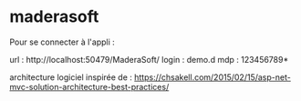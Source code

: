 # maderasoft

Pour se connecter à l'appli :

url : http://localhost:50479/MaderaSoft/
login : demo.d
mdp : 123456789*


architecture logiciel inspirée de : https://chsakell.com/2015/02/15/asp-net-mvc-solution-architecture-best-practices/
